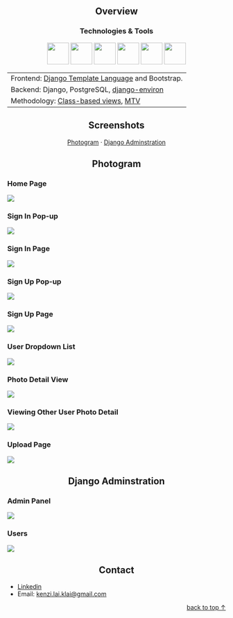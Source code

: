 <h2 id="readme-top" align="center">Overview</h2>

<div align="center">
  <h3>Technologies & Tools</h3>
</div>

<div align="center">
  <a href="https://www.djangoproject.com"><img src="https://raw.githubusercontent.com/tandpfun/skill-icons/59059d9d1a2c092696dc66e00931cc1181a4ce1f/icons/Django.svg" width="50"></a>
  <a href="https://www.postgresql.org"><img src="https://raw.githubusercontent.com/tandpfun/skill-icons/59059d9d1a2c092696dc66e00931cc1181a4ce1f/icons/PostgreSQL-Dark.svg" width="50"></a>
  <a href="https://www.nginx.com"><img src="https://raw.githubusercontent.com/tandpfun/skill-icons/59059d9d1a2c092696dc66e00931cc1181a4ce1f/icons/Nginx.svg" width="50"></a>
  <a href="https://getbootstrap.com"><img src="https://raw.githubusercontent.com/tandpfun/skill-icons/main/icons/Bootstrap.svg" width="50"></a>
  <a href="https://html.spec.whatwg.org"><img src="https://raw.githubusercontent.com/tandpfun/skill-icons/59059d9d1a2c092696dc66e00931cc1181a4ce1f/icons/HTML.svg" width="50"></a>
  <a href="https://www.w3.org/TR/CSS/#css"><img src="https://raw.githubusercontent.com/tandpfun/skill-icons/main/icons/CSS.svg" width="50"></a>
</div>

<table align="center">
  <tr>
    <td>Frontend: <a href="https://docs.djangoproject.com/en/4.1/ref/templates/language/">Django Template Language</a> and Bootstrap.</td>
  </tr>
  <tr>
    <td>Backend: Django, PostgreSQL, <a href="https://django-environ.readthedocs.io/en/latest/index.html">django-environ</a></td>
  </tr>
  <tr>
    <td>Methodology: <a href="https://docs.djangoproject.com/en/4.1/topics/class-based-views/">Class-based views</a>, <a href="https://python.plainenglish.io/the-mvt-design-pattern-of-django-8fd47c61f582">MTV</a></td>
  </tr>
</table>

<div align="center">
  <h2>Screenshots</h2>
  <a href="#Photogram">Photogram</a> ·
  <a href="#Admin">Django Adminstration</a>
  </ul>
</div>

<div align="center">
  <h2 id="Photogram">Photogram</h2>
</div>
<div>
  <h3>Home Page</h3>
  <img src="https://github.com/kenzilai/Photogram/blob/main/README%20Assets/Screenshots/Home%20Page.jpg">
  
  <h3>Sign In Pop-up</h3>
  <img src="https://raw.githubusercontent.com/kenzilai/Photogram/main/README%20Assets/Screenshots/Sign%20In%20pop-up.jpg">
  
  <h3>Sign In Page</h3>
  <img src="https://raw.githubusercontent.com/kenzilai/Photogram/main/README%20Assets/Screenshots/Sign%20In%20Page.jpg">

  <h3>Sign Up Pop-up</h3>
  <img src="https://raw.githubusercontent.com/kenzilai/Photogram/main/README%20Assets/Screenshots/Sign%20Up%20pop-up.jpg">
  
  <h3>Sign Up Page</h3>
  <img src="https://raw.githubusercontent.com/kenzilai/Photogram/main/README%20Assets/Screenshots/Sign%20Up%20Page.jpg">
  
  <h3>User Dropdown List</h3>
  <img src="https://raw.githubusercontent.com/kenzilai/Photogram/main/README%20Assets/Screenshots/User%20Dropdown%20List.jpg">

  <h3>Photo Detail View</h3>
  <img src="https://raw.githubusercontent.com/kenzilai/Photogram/main/README%20Assets/Screenshots/Photo%20Detail%20View.jpg">

  <h3>Viewing Other User Photo Detail</h3>
  <img src="https://raw.githubusercontent.com/kenzilai/Photogram/main/README%20Assets/Screenshots/Viewing%20Other%20User%20Photo%20Detail.jpg">

  <h3>Upload Page</h3>
  <img src="https://raw.githubusercontent.com/kenzilai/Photogram/main/README%20Assets/Screenshots/Upload%20Page.jpg">
</div>
<div align="center">
  <h2 id="Admin">Django Adminstration</h2>
</div>
<div>
  <h3>Admin Panel</h3>
  <img src="https://raw.githubusercontent.com/kenzilai/Photogram/main/README%20Assets/Screenshots/Admin%20Panel.jpg">
  
  <h3>Users</h3>
  <img src="https://raw.githubusercontent.com/kenzilai/Photogram/main/README%20Assets/Screenshots/Users.jpg">
</div>

<div align="center">
  <h2>Contact</h2>
</div>

- [Linkedin](https://www.linkedin.com/in/kenzi-lai)
- Email: kenzi.lai.klai@gmail.com

<p align="right"><a href="#readme-top">back to top &uarr;</a></p>